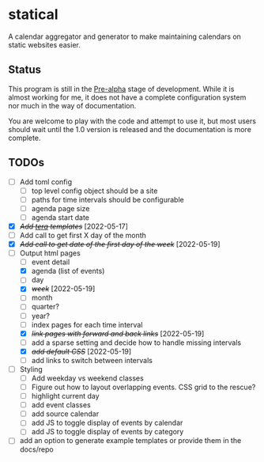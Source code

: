 # statical

A calendar aggregator and generator to make maintaining calendars on static websites easier.

## Status

This program is still in the [Pre-alpha](https://en.wikipedia.org/wiki/Software_release_life_cycle#Pre-alpha) stage of development. While it is almost working for me, it does not have a complete configuration system nor much in the way of documentation.

You are welcome to play with the code and attempt to use it, but most users should wait until the 1.0 version is released and the documentation is more complete.

## TODOs

- [ ] Add toml config
  - [ ] top level config object should be a site
  - [ ] paths for time intervals should be configurable
  - [ ] agenda page size
  - [ ] agenda start date
- [X] ~~*Add [tera](https://lib.rs/crates/tera) templates*~~ [2022-05-17]
- [ ] Add call to get first X day of the month
- [X] ~~*Add call to get date of the first day of the week*~~ [2022-05-19]
- [ ] Output html pages
  - [ ] event detail
  - [X] agenda (list of events)
  - [ ] day
  - [X] ~~*week*~~ [2022-05-19]
  - [ ] month
  - [ ] quarter?
  - [ ] year?
  - [ ] index pages for each time interval
  - [X] ~~*link pages with forward and back links*~~ [2022-05-19]
  - [ ] add a sparse setting and decide how to handle missing intervals
  - [X] ~~*add default CSS*~~ [2022-05-19]
  - [ ] add links to switch between intervals
- [ ] Styling
  - [ ] Add weekday vs weekend classes
  - [ ] Figure out how to layout overlapping events. CSS grid to the rescue?
  - [ ] highlight current day
  - [ ] add event classes
  - [ ] add source calendar
  - [ ] add JS to toggle display of events by calendar
  - [ ] add JS to toggle display of events by category
- [ ] add an option to generate example templates or provide them in the docs/repo
